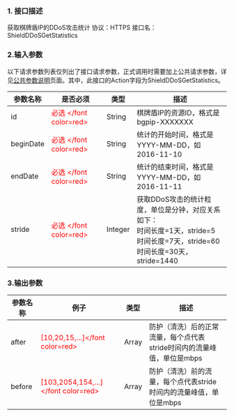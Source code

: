 ### 1. 接口描述
获取棋牌盾IP的DDoS攻击统计
协议：HTTPS 
接口名：ShieldDDoSGetStatistics

### 2.输入参数
以下请求参数列表仅列出了接口请求参数，正式调用时需要加上公共请求参数，详见[公共参数说明](http://tce.fsphere.cn/document/product/295/7279)页面。其中，此接口的Action字段为ShieldDDoSGetStatistics。

| 参数名称 | 是否必须 | 类型 | 描述 |
|---------|---------|---------|---------|
| id|<font color=red> 必选 </font color=red>| String  | 棋牌盾IP的资源ID，格式是bgpip-XXXXXXX|
| beginDate | <font color=red> 必选 </font color=red> | String | 统计的开始时间，格式是YYYY-MM-DD，如2016-11-10 |
| endDate|<font color=red> 必选 </font color=red>| String |统计的结束时间，格式是YYYY-MM-DD，如2016-11-11|
|stride|<font color=red> 必选 </font color=red>| Integer |获取DDoS攻击的统计粒度，单位是分钟，对应关系如下：<br>时间长度=1天，stride=5<br>时间长度=7天，stride=60<br>时间长度=30天，stride=1440|



### 3.输出参数
| 参数名称 | 例子| 类型 | 描述 |
|---------|---------|---------|---------|
|after| <font color=red> [10,20,15,…]</font color=red> |Array | 防护（清洗）后的正常流量，每个点代表stride时间内的流量峰值，单位是mbps |
|before| <font color=red> [103,2054,154,…]</font color=red> |Array | 防护（清洗）前的流量，每个点代表stride时间内的流量峰值，单位是mbps |
